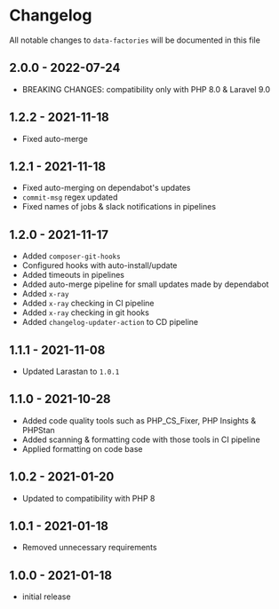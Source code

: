 # Changelog

All notable changes to `data-factories` will be documented in this file

## 2.0.0 - 2022-07-24

- BREAKING CHANGES: compatibility only with PHP 8.0 & Laravel 9.0

## 1.2.2 - 2021-11-18

- Fixed auto-merge

## 1.2.1 - 2021-11-18

- Fixed auto-merging on dependabot's updates
- `commit-msg` regex updated
- Fixed names of jobs & slack notifications in pipelines

## 1.2.0 - 2021-11-17

- Added `composer-git-hooks`
- Configured hooks with auto-install/update
- Added timeouts in pipelines
- Added  auto-merge pipeline for small updates made by dependabot
- Added `x-ray`
- Added `x-ray` checking in CI pipeline
- Added `x-ray` checking in git hooks
- Added `changelog-updater-action` to CD pipeline

## 1.1.1 - 2021-11-08

- Updated Larastan to `1.0.1`

## 1.1.0 - 2021-10-28

- Added code quality tools such as PHP_CS_Fixer, PHP Insights & PHPStan
- Added scanning & formatting code with those tools in CI pipeline
- Applied formatting on code base

## 1.0.2 - 2021-01-20

- Updated to compatibility with PHP 8

## 1.0.1 - 2021-01-18

- Removed unnecessary requirements

## 1.0.0 - 2021-01-18

- initial release
